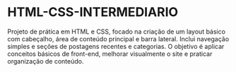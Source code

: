 # HTML-CSS-INTERMEDIARIO
Projeto de prática em HTML e CSS, focado na criação de um layout básico com cabeçalho, área de conteúdo principal e barra lateral. Inclui navegação simples e seções de postagens recentes e categorias. O objetivo é aplicar conceitos básicos de front-end, melhorar visualmente o site e praticar organização de conteúdo.
